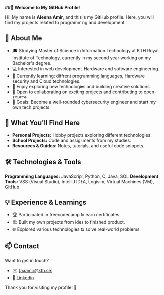 **##👋 Welcome to My GitHub Profile!**

Hi! My name is **Aleena Amir**, and this is my GitHub profile. Here, you will find my projects related to programming and development.

## 📌 About Me
- 🎓 Studying Master of Science in Information Technology at KTH Royal Institute of Technology, currently in my second year working on my Bachelor's degree.
- 💻 Interested in web development, Hardware and software engineering.
- 🚀 Currently learning: diffrent programming languages, Hardware security and Cloud technologies.
- 📖 Enjoy exploring new technologies and building creative solutions.
- 🌱 Open to collaborating on exciting projects and contributing to open-source.
- 🎯 Goals: Become a well-rounded cybersecurity engineer and start my own tech projects.

## 🎯 What You'll Find Here
- **Personal Projects:** Hobby projects exploring different technologies.
- **School Projects:** Code and assignments from my studies.
- **Resources & Guides:** Notes, tutorials, and useful code snippets.

## 🛠 Technologies & Tools
**Programming Languages:** JavaScript, Python, C, Java, SQL
**Development Tools:** VSS (Visual Studio), IntelliJ IDEA, Logisim, Virtual Machines (VM), GitHub

## 💡 Experience & Learnings
- 🏆 Participated in freecodecamp to earn certificates. 
- 🏗️ Built my own projects from idea to finished product.
- 🌐 Explored various technologies to solve real-world problems.

## 📫 Contact
Want to get in touch?
- ✉️ [aaamir@kth.se]
- 💼 [Linkedin](https://www.linkedin.com/in/aleena-a-549b78284?utm_source=share&utm_campaign=share_via&utm_content=profile&utm_medium=ios_app)

Thank you for visiting my profile! 🤍
